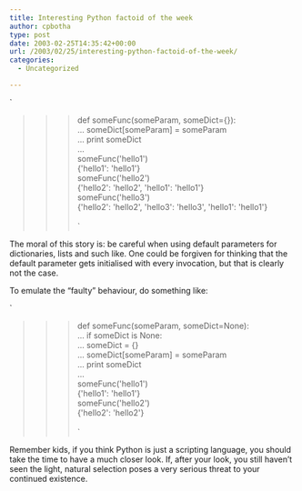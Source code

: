 ```yaml
---
title: Interesting Python factoid of the week
author: cpbotha
type: post
date: 2003-02-25T14:35:42+00:00
url: /2003/02/25/interesting-python-factoid-of-the-week/
categories:
  - Uncategorized

---
```

`<br />
>>> def someFunc(someParam, someDict={}):<br />
...    someDict[someParam] = someParam<br />
...    print someDict<br />
...<br />
>>> someFunc('hello1')<br />
{'hello1': 'hello1'}<br />
>>> someFunc('hello2')<br />
{'hello2': 'hello2', 'hello1': 'hello1'}<br />
>>> someFunc('hello3')<br />
{'hello2': 'hello2', 'hello3': 'hello3', 'hello1': 'hello1'}<br />
>>><br />
` 

The moral of this story is: be careful when using default parameters for dictionaries, lists and such like. One could be forgiven for thinking that the default parameter gets initialised with every invocation, but that is clearly not the case.

To emulate the &#8220;faulty&#8221; behaviour, do something like:
  
`<br />
>>> def someFunc(someParam, someDict=None):<br />
...    if someDict is None:<br />
...       someDict = {}<br />
...    someDict[someParam] = someParam<br />
...    print someDict<br />
...<br />
>>> someFunc('hello1')<br />
{'hello1': 'hello1'}<br />
>>> someFunc('hello2')<br />
{'hello2': 'hello2'}<br />
>>><br />
` 

Remember kids, if you think Python is just a scripting language, you should take the time to have a much closer look. If, after your look, you still haven&#8217;t seen the light, natural selection poses a very serious threat to your continued existence.